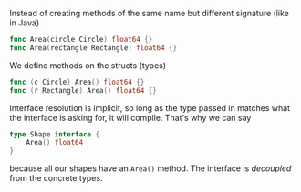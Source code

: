 Instead of creating methods of the same name but different signature (like in Java)
```go
func Area(circle Circle) float64 {}
func Area(rectangle Rectangle) float64 {}
```

We define methods on the structs (types)
```go
func (c Circle) Area() float64 {}
func (r Rectangle) Area() float64 {}
```

Interface resolution is implicit, so long as the type passed in matches what the interface is asking for, it will compile. That's why we can say
```go
type Shape interface {
    Area() float64
}
```
because all our shapes have an `Area()` method. The interface is *decoupled* from the concrete types. 
